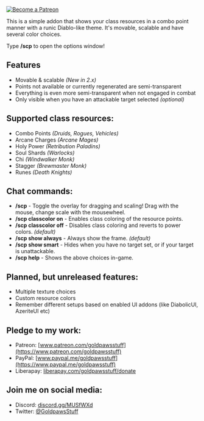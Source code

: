[ ![Become a Patreon](http://larsnorbergofficial.com/img/social-media-buttons-patreon-small.jpg) ](https://www.patreon.com/goldpawsstuff) 

This is a simple addon that shows your class resources in a combo point manner with a runic Diablo-like theme. It's movable, scalable and have several color choices.

Type **/scp** to open the options window!

## **Features**  
* Movable & scalable *(New in 2.x)*
* Points not available or currently regenerated are semi-transparent
* Everything is even more semi-transparent when not engaged in combat
* Only visible when you have an attackable target selected *(optional)*

## **Supported class resources:**  
* Combo Points *(Druids, Rogues, Vehicles)*
* Arcane Charges *(Arcane Mages)*
* Holy Power *(Retribution Paladins)*
* Soul Shards *(Warlocks)*
* Chi *(Windwalker Monk)*
* Stagger *(Brewmaster Monk)*
* Runes *(Death Knights)*

## **Chat commands:**
* **/scp** - Toggle the overlay for dragging and scaling! Drag with the mouse, change scale with the mousewheel. 
* **/scp classcolor on** - Enables class coloring of the resource points. 
* **/scp classcolor off** - Disables class coloring and reverts to power colors. *(default)* 
* **/scp show always** - Always show the frame. *(default)* 
* **/scp show smart** - Hides when you have no target set, or if your target is unattackable. 
* **/scp help** - Shows the above choices in-game. 

## **Planned, but unreleased features:**
* Multiple texture choices
* Custom resource colors
* Remember different setups based on enabled UI addons (like DiabolicUI, AzeriteUI etc)

## **Pledge to my work:**  
* Patreon: [www.patreon.com/goldpawsstuff](https://www.patreon.com/goldpawsstuff)  
* PayPal: [www.paypal.me/goldpawsstuff](https://www.paypal.me/goldpawsstuff)  
* Liberapay: [liberapay.com/goldpawsstuff/donate](https://liberapay.com/goldpawsstuff/donate)

## **Join me on social media:**  
* Discord: [discord.gg/MUSfWXd](https://discord.gg/MUSfWXd)  
* Twitter: [@GoldpawsStuff](https://twitter.com/goldpawsstuff)  
